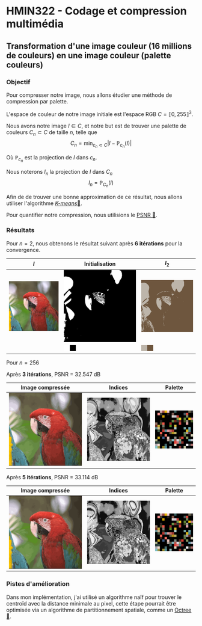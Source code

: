  <!-- title: HMIN322 - Codage et compression multimédia -->

# HMIN322 - Codage et compression multimédia
## Transformation d'une image couleur (16 millions de couleurs) en une image couleur (palette couleurs)

### Objectif

Pour compresser notre image, nous allons étudier une méthode de compression par palette.

L'espace de couleur de notre image initiale est l'espace RGB $C = \llbracket0, 255\rrbracket^3$.

Nous avons notre image $I \in C$, et notre but est de trouver une palette de couleurs $C_n \subset C$ de taille $n$, telle que
$$C_n = \min_{c_n \subset C} |I - \mathbb{P}_{c_n}(I)|$$ 

Où $\mathbb{P}_{c_n}$ est la projection de $I$ dans $c_n$.

Nous noterons $I_n$ la projection de $I$ dans $C_n$
$$I_n = \mathbb{P}_{C_n}(I)$$

Afin de de trouver une bonne approximation de ce résultat, nous allons utiliser l'algorithme [*K-means*🔗](https://en.wikipedia.org/wiki/K-means_clustering).

Pour quantifier notre compression, nous utilisions le [PSNR 🔗](https://en.wikipedia.org/wiki/Peak_signal-to-noise_ratio).

### Résultats

Pour $n = 2$, nous obtenons le résultat suivant après **6 itérations** pour la convergence.

| $I$                      | Initialisation                       | $I_2$ |
|--------------------------|----------------------------------| - |
| ![](resources/image.png) | ![](resources/initial_means.png) | ![](resources/2_colors.png) |
| | ![](resources/palette_2_init.png) | ![](resources/palette_2.png) |

Pour $n = 256$

Après **3 itérations**, PSNR = 32.547 dB

| Image compressée         | Indices                               |  Palette                        | 
|--------------------------|-----------------------------------------| ---------------------------------|
| ![](resources/256_colors_3iter.png) | ![](resources/indexes_3iter.png) | ![](resources/palette_256_3iter.png) |

Après **5 itérations**, PSNR = 33.114 dB


| Image compressée         | Indices                               |  Palette                        | 
|--------------------------|-----------------------------------------| ---------------------------------|
| ![](resources/256_colors_5iter.png) | ![](resources/indexes_5iter.png) | ![](resources/palette_256_5iter.png) |


### Pistes d'amélioration

Dans mon implémentation, j'ai utilisé un algorithme naïf pour trouver le centroïd avec la distance minimale au pixel, cette étape pourrait être optimisée via un algorithme de partitionnement spatiale, comme un [Octree 🔗](https://en.wikipedia.org/wiki/Octree).